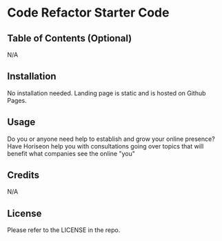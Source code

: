# Code Refactor Starter Code
## Table of Contents (Optional)

N/A

## Installation

No installation needed. Landing page is static and is hosted on Github Pages.

## Usage

Do you or anyone need help to establish and grow your online presence? Have Horiseon help you with consultations going over topics that will benefit what companies see the online "you"

## Credits

N/A

## License

Please refer to the LICENSE in the repo.